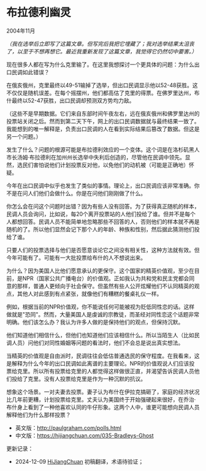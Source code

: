 
# 布拉德利幽灵

2004年11月

*（我在选举后立即写了这篇文章。但写完后我把它埋藏了；我对选举结果太沮丧了，以至于不想再想它。最近我重新发现了这篇文章，我觉得它仍然切中要害。）*

现在很多人都在写为什么克里输了。在这里我想探讨一个更具体的问题：为什么出口民调如此错误？

在俄亥俄州，克里最终以49-51输掉了选举，但出口民调显示他以52-48获胜。这不仅仅是随机误差。在每个摇摆州，他们都高估了克里的得票。在佛罗里达州，布什最终以52-47获胜，出口民调却预测双方势均力敌。

（这些不是早期数据。它们来自东部时间午夜左右，远在俄亥俄州和佛罗里达州的投票站关闭之后。然而到第二天下午，网上的出口民调数据就与最终结果一致了。我能想到的唯一解释是，负责出口民调的人在看到实际结果后篡改了数据。但这是另一个问题。）

发生了什么？问题的根源可能是布拉德利效应的一个变体。这个词是在洛杉矶黑人市长汤姆·布拉德利在加州州长选举中失利后创造的，尽管他在民调中领先。显然，选民们害怕说他们计划投票反对他，以免他们的动机被（可能是正确地）怀疑。

今年在出口民调中似乎也发生了类似的事情。理论上，出口民调应该非常准确。你不是在问人们他们会做什么。你是在问他们刚刚做了什么。

你怎么会在问这个问题时出错？因为有些人没有回答。为了获得真正随机的样本，民调人员会询问，比如说，每20个离开投票站的人他们投给了谁。但并不是每个人都想回答。民调人员不能简单地忽略那些不回答的人，否则他们的样本就不再是随机的了。所以他们显然会记下那个人的年龄、种族和性别，然后据此猜测他们投给了谁。

只要人们的投票选择与他们是否愿意谈论它之间没有相关性，这种方法就有效。但今年可能有了。可能有一大批投票给布什的人不想说出来。

为什么？因为美国人比他们愿意承认的更保守。这个国家的精英价值观，至少在目前，是NPR（国家公共广播电台）的价值观。正如我认为共和党和民主党都会同意的那样，普通人更倾向于社会保守。但虽然有些人公开炫耀他们不认同精英的观点，其他人对此感到有点紧张，就像他们有糟糕的餐桌礼仪一样。

例如，根据当前的NPR价值观，你不能说任何可能被视为贬低同性恋的话。这样做就是"恐同"。然而，大量美国人是虔诚的宗教徒，而圣经对同性恋这个话题非常明确。他们该怎么办？我认为许多人做的是保持他们的观点，但保持沉默。

他们知道他们相信什么，但他们也知道他们应该相信什么。所以当陌生人（比如民调人员）问他们对同性婚姻等问题的看法时，他们不会总是说出真实想法。

当精英的价值观是自由派时，民调往往会低估普通选民的保守程度。在我看来，这是解释为什么今年的出口民调如此离谱的主要理论。NPR的价值观说人们应该投票给克里。所以所有投票给克里的人都觉得这样做很正直，并渴望告诉民调人员他们投给了克里。没有人投票给克里是作为一种沉默的抗议。

想象这个场景。一对夫妻去投票。妻子认为布什在伊拉克搞砸了，家庭的经济状况比几年前更糟，计划投票给克里。丈夫认为美国终于开始强硬起来很好，在乔治·布什身上看到了一种他喜欢认同的牛仔形象。这两个人中，谁更可能想向民调人员解释他们为什么那样投票？

- 英文版：http://paulgraham.com/polls.html
- 中文版：https://hijiangchuan.com/035-Bradleys-Ghost


更新记录：
- 2024-12-09 [HiJiangChuan](https://hijiangchuan.com) 初稿翻译，术语待验证；
